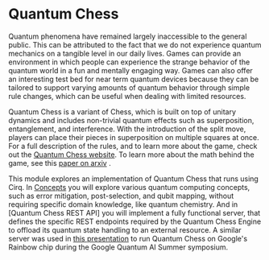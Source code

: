 # Quantum Chess

Quantum phenomena have remained largely inaccessible to the general public. 
This can be attributed to the fact that we do not experience quantum mechanics 
on a tangible level in our daily lives. Games can provide an environment in 
which people can experience the strange behavior of the quantum world in a 
fun and mentally engaging way. Games can also offer an interesting test 
bed for near term quantum devices because they can be tailored to support 
varying amounts of quantum behavior through simple rule changes, 
which can be useful when dealing with limited resources. 

Quantum Chess is a variant of Chess, which is built on top of unitary 
dynamics and includes non-trivial quantum effects such as superposition, 
entanglement, and interference. With the introduction of the split move, players
can place their pieces in superposition on multiple squares at once. For a full
description of the rules, and to learn more about the game, check out the 
[Quantum Chess website](https://www.quantumchess.net). To learn more about the math behind
the game, see this [paper on arxiv](https://arxiv.org/abs/1906.05836) 
.

This module explores an implementation of Quantum Chess that runs using Cirq. In
[Concepts](./concepts) you will explore various quantum computing concepts, such as error
mitigation, post-selection, and qubit mapping, without requiring specific domain
knowledge, like quantum chemistry. And in [Quantum Chess REST API] you will implement
a fully functional server, that defines the specific REST endpoints required by the
Quantum Chess Engine to offload its quantum state handling to an external resource.
A similar server was used in [this presentation](https://youtu.be/ec-Mb8OJuRg) to run Quantum Chess on Google's 
Rainbow chip during the Google Quantum AI Summer symposium.